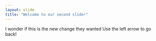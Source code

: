 ```yaml
---
layout: slide
title: "Welcome to our second slide!"
---
```

I wonder if this is the new change they wanted
Use the left arrow to go back!
